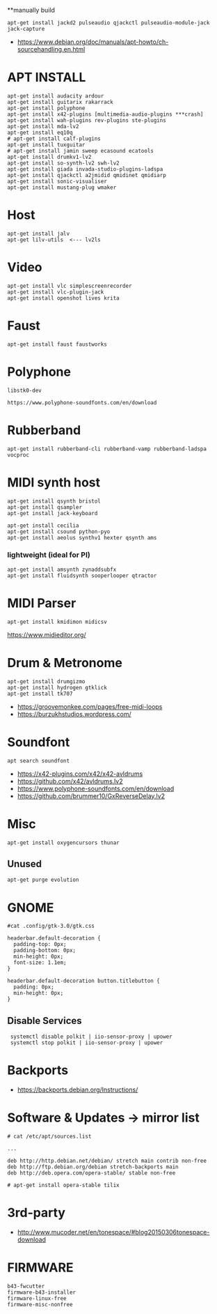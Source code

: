 **manually build
```
apt-get install jackd2 pulseaudio qjackctl pulseaudio-module-jack jack-capture
```

- https://www.debian.org/doc/manuals/apt-howto/ch-sourcehandling.en.html

# APT INSTALL

```
apt-get install audacity ardour 
apt-get install guitarix rakarrack 
apt-get install polyphone
apt-get install x42-plugins [multimedia-audio-plugins ***crash] 
apt-get install wah-plugins rev-plugins ste-plugins
apt-get install mda-lv2
apt-get install eq10q
# apt-get install calf-plugins
apt-get install tuxguitar 
# apt-get install jamin sweep ecasound ecatools
apt-get install drumkv1-lv2 
apt-get install so-synth-lv2 swh-lv2
apt-get install giada invada-studio-plugins-ladspa
apt-get install qjackctl a2jmidid qmidinet qmidiarp
apt-get install sonic-visualiser 
apt-get install mustang-plug wmaker
```

# Host

```
apt-get install jalv
apt-get lilv-utils  <--- lv2ls
```

# Video

```
apt-get install vlc simplescreenrecorder
apt-get install vlc-plugin-jack
apt-get install openshot lives krita
```

# Faust

```
apt-get install faust faustworks
```

# Polyphone

```
libstk0-dev 

https://www.polyphone-soundfonts.com/en/download
```

# Rubberband

```
apt-get install rubberband-cli rubberband-vamp rubberband-ladspa vocproc
```

# MIDI synth host

```
apt-get install qsynth bristol 
apt-get install qsampler
apt-get install jack-keyboard

apt-get install cecilia
apt-get install csound python-pyo
apt-get install aeolus synthv1 hexter qsynth ams
```

### lightweight (ideal for PI)

```
apt-get install amsynth zynaddsubfx
apt-get install fluidsynth sooperlooper qtractor
```

# MIDI Parser

```
apt-get install kmidimon midicsv
```

https://www.midieditor.org/

# Drum & Metronome

```
apt-get install drumgizmo
apt-get install hydrogen gtklick
apt-get install tk707
```

- https://groovemonkee.com/pages/free-midi-loops
- https://burzukhstudios.wordpress.com/

# Soundfont

```
apt search soundfont
```

- https://x42-plugins.com/x42/x42-avldrums
- https://github.com/x42/avldrums.lv2
- https://www.polyphone-soundfonts.com/en/download
- https://github.com/brummer10/GxReverseDelay.lv2

# Misc

```
apt-get install oxygencursors thunar
```

## Unused

```
apt-get purge evolution
```

# GNOME

```
#cat .config/gtk-3.0/gtk.css 

headerbar.default-decoration {
  padding-top: 0px;
  padding-bottom: 0px;
  min-height: 0px;
  font-size: 1.1em;
}

headerbar.default-decoration button.titlebutton {
  padding: 0px;
  min-height: 0px;
}
```

## Disable Services

```
 systemctl disable polkit | iio-sensor-proxy | upower
 systemctl stop polkit | iio-sensor-proxy | upower
 ```
 
# Backports

- https://backports.debian.org/Instructions/

# Software & Updates -> mirror list

```
# cat /etc/apt/sources.list

...

deb http://http.debian.net/debian/ stretch main contrib non-free
deb http://ftp.debian.org/debian stretch-backports main
deb http://deb.opera.com/opera-stable/ stable non-free

# apt-get install opera-stable tilix

```

# 3rd-party

- http://www.mucoder.net/en/tonespace/#blog20150306tonespace-download

# FIRMWARE

```
b43-fwcutter
firmware-b43-installer
firmware-linux-free 
firmware-misc-nonfree
```
